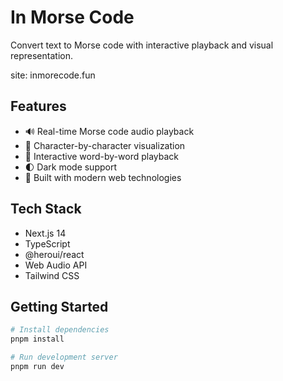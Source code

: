 # In Morse Code

Convert text to Morse code with interactive playback and visual representation.

site: inmorecode.fun

## Features

- 🔊 Real-time Morse code audio playback
- 📝 Character-by-character visualization
- 🎯 Interactive word-by-word playback
- 🌓 Dark mode support
- 💪 Built with modern web technologies

## Tech Stack

- Next.js 14
- TypeScript
- @heroui/react
- Web Audio API
- Tailwind CSS

## Getting Started

```bash
# Install dependencies
pnpm install

# Run development server
pnpm run dev
```
